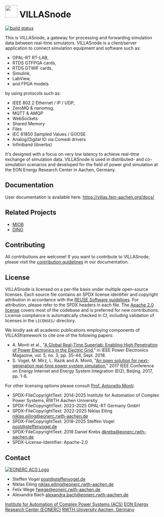 # <img src="doc/pictures/villas_node.png" width=40 /> VILLASnode

[![build status](https://git.rwth-aachen.de/acs/public/villas/node/badges/master/pipeline.svg)](https://git.rwth-aachen.de/acs/public/villas/node/-/pipelines/)

This is VILLASnode, a gateway for processing and forwarding simulation data between real-time simulators.
VILLASnode is a client/server application to connect simulation equipment and software such as:

- OPAL-RT RT-LAB,
- RTDS GTFPGA cards,
- RTDS GTWIF cards,
- Simulink,
- LabView,
- and FPGA models

by using protocols such as:

- IEEE 802.2 Ethernet / IP / UDP,
- ZeroMQ & nanomsg,
- MQTT & AMQP
- WebSockets
- Shared Memory
- Files
- IEC 61850 Sampled Values / GOOSE
- Analog/Digital IO via Comedi drivers
- Infiniband (ibverbs)

It's designed with a focus on very low latency to achieve real-time exchange of simulation data.
VILLASnode is used in distributed- and co-simulation scenarios and developed for the field of power grid simulation at the EON Energy Research Center in Aachen, Germany.

## Documentation

User documentation is available here: <https://villas.fein-aachen.org/docs/>

## Related Projects

- [MIOB](https://github.com/RWTH-ACS/miob)
- [DINO](https://github.com/RWTH-ACS/dino)

## Contributing

All contributions are welcome!
If you want to contribute to VILLASnode, please visit the [contribution guidelines](https://villas.fein-aachen.org/docs/node/development/contributing/) in our documentation.

## License

VILLASnode is licensed on a per-file basis under multiple open-source licenses.
Each source file contains an SPDX license identifier and copyright attribution in accordance with the [REUSE Software guidelines](https://reuse.software/).
For attribution, please refer to the SPDX headers in each file.
The [Apache 2.0 license](./LICENSE) covers most of the codebase and is preferred for new contributions.
License compliance is automatically checked in CI, including validation of licenses in the `LICENSES/` directory.

We kindly ask all academic publications employing components of VILLASframework to cite one of the following papers:

- A. Monti et al., "[A Global Real-Time Superlab: Enabling High Penetration of Power Electronics in the Electric Grid](https://ieeexplore.ieee.org/document/8458285/)," in IEEE Power Electronics Magazine, vol. 5, no. 3, pp. 35-44, Sept. 2018.
- S. Vogel, M. Mirz, L. Razik and A. Monti, "[An open solution for next-generation real-time power system simulation](http://ieeexplore.ieee.org/stamp/stamp.jsp?tp=&arnumber=8245739&isnumber=8244404)," 2017 IEEE Conference on Energy Internet and Energy System Integration (EI2), Beijing, 2017, pp. 1-6.

For other licensing options please consult [Prof. Antonello Monti](mailto:amonti@eonerc.rwth-aachen.de).

- SPDX-FileCopyrightText: 2014-2025 Institute for Automation of Complex Power Systems, RWTH Aachen University
- SPDX-FileCopyrightText: 2023-2025 OPAL-RT Germany GmbH
- SPDX-FileCopyrightText: 2022-2025 Niklas Eiling <niklas.eiling@eonerc.rwth-aachen.de>
- SPDX-FileCopyrightText: 2018-2025 Steffen Vogel <post@steffenvogel.de>
- SPDX-FileCopyrightText: 2018 Daniel Krebs <dkrebs@eonerc.rwth-aachen.de>
- SPDX-License-Identifier: Apache-2.0

## Contact

[![EONERC ACS Logo](doc/pictures/eonerc_logo.png)](http://www.acs.eonerc.rwth-aachen.de)

- Steffen Vogel <post@steffenvogel.de>
- Niklas Eiling <niklas.eiling@eonerc.rwth-aachen.de>
- Felix Wege <fwege@eonerc.rwth-aachen.de>
- Alexandra Bach <alexandra.bach@eonerc.rwth-aachen.de>

[Institute for Automation of Complex Power Systems (ACS)](http://www.acs.eonerc.rwth-aachen.de)
[EON Energy Research Center (EONERC)](http://www.eonerc.rwth-aachen.de)
[RWTH University Aachen, Germany](http://www.rwth-aachen.de)
